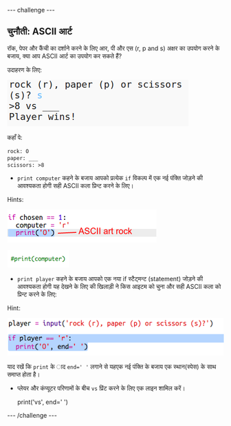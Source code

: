 \--- challenge \---

## चुनौती: ASCII आर्ट

रॉक, पेपर और कैंची का दर्शाने करने के लिए आर, पी और एस (r, p and s) अक्षर का उपयोग करने के बजाय, क्या आप ASCII आर्ट का उपयोग कर सकते हैं?

उदाहरण के लिए:

![स्क्रीनशॉट](images/rps-ascii-challenge.png)

कहाँ पे:

    rock: O
    paper: ___
    scissors: >8
    

+ `print computer` कहने के बजाय आपको प्रत्येक `if` विकल्प में एक नई पंक्ति जोड़ने की आवश्यकता होगी सही ASCII कला प्रिन्ट करने के लिए। 

Hints:

![स्क्रीनशॉट](images/rps-ascii-rock.png)

![स्क्रीनशॉट](images/rps-comment-computer.png)

+ `print player` कहने के बजाय आपको एक नया if स्टैट्मन्ट (statement) जोड़ने की आवश्यकता होगी यह देखने के लिए की खिलाड़ी ने किस आइटम को चुना और सही ASCII कला को प्रिन्ट करने के लिए:

Hint:

![स्क्रीनशॉट](images/rps-player-ascii.png)

याद रखें कि `print` के ाद `end=' '` लगाने से यहएक नई पंक्ति के बजाय एक स्थान(स्पेस) के साथ समाप्त होता है।

+ प्लेयर और कंप्यूटर परिणामों के बीच `vs` प्रिंट करने के लिए एक लाइन शामिल करें।

    print('vs', end=' ')
    

\--- /challenge \---